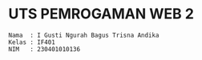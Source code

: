 # UTS PEMROGAMAN WEB 2

```
Nama  : I Gusti Ngurah Bagus Trisna Andika
Kelas : IF401
NIM   : 230401010136
```